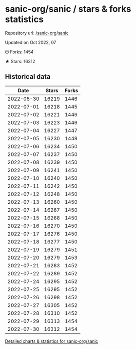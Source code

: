 # sanic-org/sanic / stars & forks statistics

Repository url: [/sanic-org/sanic](https://github.com/sanic-org/sanic)

Updated on Oct 2022, 07

☋ Forks: 1454

★ Stars: 16312

## Historical data
| Date | Stars | Forks |
|------|-------|-------|
| 2022-06-30 | 16219 | 1446 | 
| 2022-07-01 | 16218 | 1445 | 
| 2022-07-02 | 16221 | 1446 | 
| 2022-07-03 | 16223 | 1446 | 
| 2022-07-04 | 16227 | 1447 | 
| 2022-07-05 | 16230 | 1448 | 
| 2022-07-06 | 16234 | 1450 | 
| 2022-07-07 | 16237 | 1450 | 
| 2022-07-08 | 16239 | 1450 | 
| 2022-07-09 | 16241 | 1450 | 
| 2022-07-10 | 16240 | 1450 | 
| 2022-07-11 | 16242 | 1450 | 
| 2022-07-12 | 16248 | 1450 | 
| 2022-07-13 | 16260 | 1450 | 
| 2022-07-14 | 16267 | 1450 | 
| 2022-07-15 | 16268 | 1450 | 
| 2022-07-16 | 16270 | 1450 | 
| 2022-07-17 | 16276 | 1450 | 
| 2022-07-18 | 16277 | 1450 | 
| 2022-07-19 | 16279 | 1451 | 
| 2022-07-20 | 16279 | 1453 | 
| 2022-07-21 | 16283 | 1452 | 
| 2022-07-22 | 16289 | 1452 | 
| 2022-07-24 | 16295 | 1452 | 
| 2022-07-25 | 16295 | 1452 | 
| 2022-07-26 | 16298 | 1452 | 
| 2022-07-27 | 16305 | 1452 | 
| 2022-07-28 | 16310 | 1452 | 
| 2022-07-29 | 16313 | 1454 | 
| 2022-07-30 | 16312 | 1454 | 


[Detailed charts & statistics for sanic-org/sanic](https://reviewgithub.com/rep/sanic-org/sanic)
